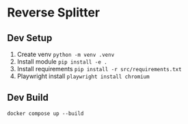 # Reverse Splitter

## Dev Setup

1. Create venv `python -m venv .venv`
2. Install module `pip install -e .`
3. Install requirements `pip install -r src/requirements.txt`
4. Playwright install `playwright install chromium`

## Dev Build

`docker compose up --build`
